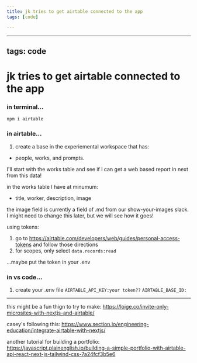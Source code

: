 ```yaml
---
title: jk tries to get airtable connected to the app
tags: [code]

---
```


---
tags: code
---
# jk tries to get airtable connected to the app

### in terminal...
`npm i airtable`

### in airtable...
1. create a base in the experiemental workspace that has:
* people, works, and prompts. 

I'll start with the works table and see if I can get a web based report in next from this data!

in the works table I have at minumum:
* title, worker, description, image

the image field is currently a field of .md from our show-your-images slack. I might need to change this later, but we will see how it goes!

using tokens:
1. go to https://airtable.com/developers/web/guides/personal-access-tokens and follow those directions
2. for scopes, only select `data.records:read`

...maybe put the token in your .env

### in vs code...
1. create your .env file
    `AIRTABLE_API_KEY:your token??`
    `AIRTABLE_BASE_ID: `
    
    
---
    
this might be a fun thign to try to make: https://loige.co/invite-only-microsites-with-nextjs-and-airtable/

casey's following this: https://www.section.io/engineering-education/integrate-airtable-with-nextjs/

another tutorial for building a portfolio: https://javascript.plainenglish.io/building-a-simple-portfolio-with-airtable-api-react-next-js-tailwind-css-7a24fcf3b5e6